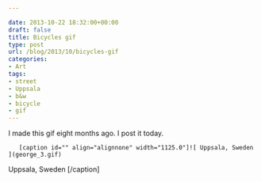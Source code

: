```yaml
---

date: 2013-10-22 18:32:00+00:00
draft: false
title: Bicycles gif
type: post
url: /blog/2013/10/bicycles-gif
categories:
- Art
tags:
- street
- Uppsala
- b&w
- bicycle
- gif
---
```


I made this gif eight months ago. I post it today.


  
       [caption id="" align="alignnone" width="1125.0"]![ Uppsala, Sweden ](george_3.gif)
 Uppsala, Sweden [/caption]
